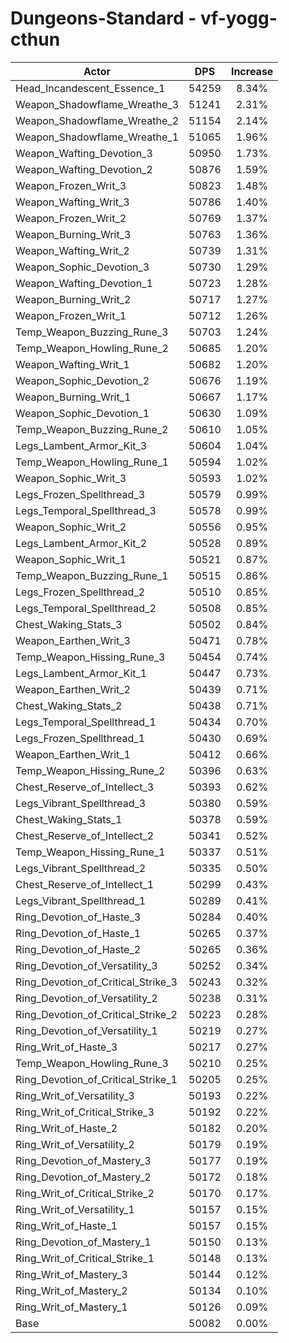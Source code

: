 # Dungeons-Standard - vf-yogg-cthun
| Actor | DPS | Increase |
|---|:---:|:---:|
|Head_Incandescent_Essence_1|54259|8.34%|
|Weapon_Shadowflame_Wreathe_3|51241|2.31%|
|Weapon_Shadowflame_Wreathe_2|51154|2.14%|
|Weapon_Shadowflame_Wreathe_1|51065|1.96%|
|Weapon_Wafting_Devotion_3|50950|1.73%|
|Weapon_Wafting_Devotion_2|50876|1.59%|
|Weapon_Frozen_Writ_3|50823|1.48%|
|Weapon_Wafting_Writ_3|50786|1.40%|
|Weapon_Frozen_Writ_2|50769|1.37%|
|Weapon_Burning_Writ_3|50763|1.36%|
|Weapon_Wafting_Writ_2|50739|1.31%|
|Weapon_Sophic_Devotion_3|50730|1.29%|
|Weapon_Wafting_Devotion_1|50723|1.28%|
|Weapon_Burning_Writ_2|50717|1.27%|
|Weapon_Frozen_Writ_1|50712|1.26%|
|Temp_Weapon_Buzzing_Rune_3|50703|1.24%|
|Temp_Weapon_Howling_Rune_2|50685|1.20%|
|Weapon_Wafting_Writ_1|50682|1.20%|
|Weapon_Sophic_Devotion_2|50676|1.19%|
|Weapon_Burning_Writ_1|50667|1.17%|
|Weapon_Sophic_Devotion_1|50630|1.09%|
|Temp_Weapon_Buzzing_Rune_2|50610|1.05%|
|Legs_Lambent_Armor_Kit_3|50604|1.04%|
|Temp_Weapon_Howling_Rune_1|50594|1.02%|
|Weapon_Sophic_Writ_3|50593|1.02%|
|Legs_Frozen_Spellthread_3|50579|0.99%|
|Legs_Temporal_Spellthread_3|50578|0.99%|
|Weapon_Sophic_Writ_2|50556|0.95%|
|Legs_Lambent_Armor_Kit_2|50528|0.89%|
|Weapon_Sophic_Writ_1|50521|0.87%|
|Temp_Weapon_Buzzing_Rune_1|50515|0.86%|
|Legs_Frozen_Spellthread_2|50510|0.85%|
|Legs_Temporal_Spellthread_2|50508|0.85%|
|Chest_Waking_Stats_3|50502|0.84%|
|Weapon_Earthen_Writ_3|50471|0.78%|
|Temp_Weapon_Hissing_Rune_3|50454|0.74%|
|Legs_Lambent_Armor_Kit_1|50447|0.73%|
|Weapon_Earthen_Writ_2|50439|0.71%|
|Chest_Waking_Stats_2|50438|0.71%|
|Legs_Temporal_Spellthread_1|50434|0.70%|
|Legs_Frozen_Spellthread_1|50430|0.69%|
|Weapon_Earthen_Writ_1|50412|0.66%|
|Temp_Weapon_Hissing_Rune_2|50396|0.63%|
|Chest_Reserve_of_Intellect_3|50393|0.62%|
|Legs_Vibrant_Spellthread_3|50380|0.59%|
|Chest_Waking_Stats_1|50378|0.59%|
|Chest_Reserve_of_Intellect_2|50341|0.52%|
|Temp_Weapon_Hissing_Rune_1|50337|0.51%|
|Legs_Vibrant_Spellthread_2|50335|0.50%|
|Chest_Reserve_of_Intellect_1|50299|0.43%|
|Legs_Vibrant_Spellthread_1|50289|0.41%|
|Ring_Devotion_of_Haste_3|50284|0.40%|
|Ring_Devotion_of_Haste_1|50265|0.37%|
|Ring_Devotion_of_Haste_2|50265|0.36%|
|Ring_Devotion_of_Versatility_3|50252|0.34%|
|Ring_Devotion_of_Critical_Strike_3|50243|0.32%|
|Ring_Devotion_of_Versatility_2|50238|0.31%|
|Ring_Devotion_of_Critical_Strike_2|50223|0.28%|
|Ring_Devotion_of_Versatility_1|50219|0.27%|
|Ring_Writ_of_Haste_3|50217|0.27%|
|Temp_Weapon_Howling_Rune_3|50210|0.25%|
|Ring_Devotion_of_Critical_Strike_1|50205|0.25%|
|Ring_Writ_of_Versatility_3|50193|0.22%|
|Ring_Writ_of_Critical_Strike_3|50192|0.22%|
|Ring_Writ_of_Haste_2|50182|0.20%|
|Ring_Writ_of_Versatility_2|50179|0.19%|
|Ring_Devotion_of_Mastery_3|50177|0.19%|
|Ring_Devotion_of_Mastery_2|50172|0.18%|
|Ring_Writ_of_Critical_Strike_2|50170|0.17%|
|Ring_Writ_of_Versatility_1|50157|0.15%|
|Ring_Writ_of_Haste_1|50157|0.15%|
|Ring_Devotion_of_Mastery_1|50150|0.13%|
|Ring_Writ_of_Critical_Strike_1|50148|0.13%|
|Ring_Writ_of_Mastery_3|50144|0.12%|
|Ring_Writ_of_Mastery_2|50134|0.10%|
|Ring_Writ_of_Mastery_1|50126|0.09%|
|Base|50082|0.00%|
